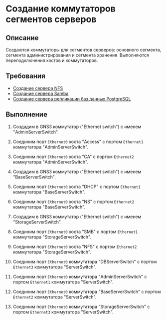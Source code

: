 # Создание коммутаторов сегментов серверов

## Описание

Создаются коммутаторы для сегментов серверов: основного сегмента, сегмента администрирования и сегмента хранения. Выполняются переподключения хостов и коммутаторов.

## Требования

* [Создание сервера NFS](nfs.md)
* [Создание сервера Samba](smb.md)
* [Создание сервера репликации баз данных PostgreSQL](postgresql-replication.md)

## Выполнение

1. Создадим в GNS3 коммутатор ("Ethernet switch") с именем "AdminServerSwitch".

2. Соединим порт `Ethernet0` хоста "Access" с портом `Ethernet1` коммутатора "AdminServerSwitch".

3. Соединим порт `Ethernet0` хоста "CA" с портом `Ethernet2` коммутатора "AdminServerSwitch".

4. Создадим в GNS3 коммутатор ("Ethernet switch") с именем "BaseServerSwitch".

5. Соединим порт `Ethernet0` хоста "DHCP" с портом `Ethernet1` коммутатора "BaseServerSwitch".

6. Соединим порт `Ethernet0` хоста "NS" с портом `Ethernet2` коммутатора "BaseServerSwitch".

7. Создадим в GNS3 коммутатор ("Ethernet switch") с именем "StorageServerSwitch".

8. Соединим порт `Ethernet0` хоста "SMB" с портом `Ethernet1` коммутатора "StorageServerSwitch".

9. Соединим порт `Ethernet0` хоста "NFS" с портом `Ethernet2` коммутатора "StorageServerSwitch".

10. Соединим порт `Ethernet0` коммутатора "DBServerSwitch" с портом `Ethernet3` коммутатора "ServerSwitch".

11. Соединим порт `Ethernet0` коммутатора "AdminServerSwitch" с портом `Ethernet1` коммутатора "ServerSwitch".

12. Соединим порт `Ethernet0` коммутатора "BaseServerSwitch" с портом `Ethernet2` коммутатора "ServerSwitch".

13. Соединим порт `Ethernet0` коммутатора "StorageServerSwitch" с портом `Ethernet3` коммутатора "ServerSwitch".
